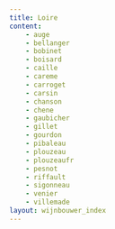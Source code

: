 ```yaml
---
title: Loire
content: 
    - auge
    - bellanger
    - bobinet
    - boisard
    - caille
    - careme
    - carroget
    - carsin
    - chanson
    - chene
    - gaubicher
    - gillet
    - gourdon
    - pibaleau
    - plouzeau
    - plouzeaufr
    - pesnot
    - riffault
    - sigonneau
    - venier
    - villemade
layout: wijnbouwer_index
---
```

